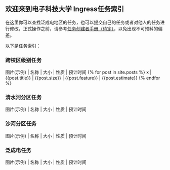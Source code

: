 ## 欢迎来到电子科技大学 Ingress任务索引

在这里你可以查找泛成电地区的任务，也可以提交自己的任务或者对他人的任务进行修改，正式操作之前，请参考[任务创建者手册（待定）](https://github.com/UESTC-Ingress/campus_missions/Creators/)，以免出现不可预料的偏差。

以下是任务索引：

### 跨校区级别任务
图片(示例) | 名称 | 大小 | 性质 | 预计时间
{% for post in site.posts %}
x | {{post.title}} | {{post.size}} | {{post.feature}} | {{post.estimate}}
{% endfor %}
### 清水河分区任务
图片(示例) | 名称 | 大小 | 性质 | 预计时间

### 沙河分区任务
图片(示例) | 名称 | 大小 | 性质 | 预计时间

### 泛成电任务
图片(示例) | 名称 | 大小 | 性质 | 预计时间
